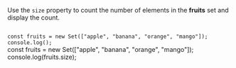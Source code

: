Use the `size` property
to count the number of
elements in the **fruits** set
and display the count.

<codeblock type="exercise" language="javascript" testMode="fixedInput">
<code>
const fruits = new Set(["apple", "banana", "orange", "mango"]);
console.log();
</code>

<solution>
const fruits = new Set(["apple", "banana", "orange", "mango"]);
console.log(fruits.size);
</solution>
</codeblock>